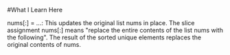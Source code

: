 #What I Learn Here



nums[:] = ...: This updates the original list nums in place. The slice assignment nums[:] means "replace the entire contents of the list nums with the following".
The result of the sorted unique elements replaces the original contents of nums.

